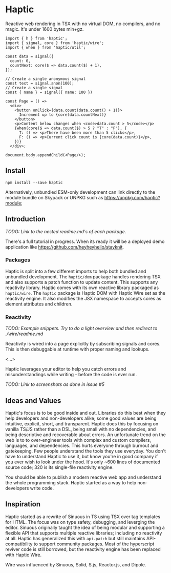 # Haptic

Reactive web rendering in TSX with no virtual DOM, no compilers, and no magic.
It's under 1600 bytes min+gz.

```tsx
import { h } from 'haptic';
import { signal, core } from 'haptic/wire';
import { when } from 'haptic/util';

const data = signal({
  count: 0,
  countNext: core($ => data.count($) + 1),
});

// Create a single anonymous signal
const text = signal.anon(100);
// Create a single signal
const { name } = signal({ name: 100 })

const Page = () =>
  <div>
    <button onClick={data.count(data.count() + 1)}>
      Increment up to {core(data.countNext)}
    </button>
    <p>Content below changes when <code>data.count > 5</code></p>
    {when(core($ => data.count($) > 5 ? "T" : "F"), {
      T: () => <p>There have been more than 5 clicks</p>,
      F: () => <p>Current click count is {core(data.count)}</p>,
    })}
  </div>;

document.body.appendChild(<Page/>);
```

## Install

```
npm install --save haptic
```

Alternatively, unbundled ESM-only development can link directly to the module
bundle on Skypack or UNPKG such as https://unpkg.com/haptic?module;

## Introduction

_TODO: Link to the nested readme.md's of each package_.

There's a full tutorial in progress. When its ready it will be a deployed demo
application like https://github.com/heyheyhello/stayknit.

### Packages

Haptic is split into a few different imports to help both bundled and unbundled
development. The `haptic/dom` package handles rendering TSX and also supports a
patch function to update content. This supports any reactivity library. Haptic
comes with its own reactive library packaged as `haptic/wire`. The `haptic`
package is Haptic DOM with Haptic Wire set as the reactivity engine. It also
modifies the JSX namespace to accepts cores as element attributes and children.

### Reactivity

_TODO: Example snippets. Try to do a light overview and then redirect to ./wire/readme.md_

Reactivity is wired into a page explicitly by subscribing signals and cores.
This is then debuggable at runtime with proper naming and lookups.

<...>

Haptic leverages your editor to help you catch errors and misunderstandings
while writing - before the code is ever run.

_TODO: Link to screenshots as done in issue #5_

## Ideas and Values

Haptic's focus is to be good inside and out. Libraries do this best when they
help developers and non-developers alike; some good values are being intuitive,
explicit, short, and transparent. Haptic does this by focusing on vanilla TS/JS
rather than a DSL, being small with no dependencies, and being descriptive and
recoverable about errors. An unfortunate trend on the web is to to over-engineer
tools with complex and custom compilers, languages, and dependencies. This hurts
everyone through burnout and gatekeeping. Few people understand the tools they
use everyday. You don't have to understand Haptic to use it, but know you're in
good company if you ever wish to look under the hood. It's only ~600 lines of
documented source code; 320 is its single-file reactivity engine.

You should be able to publish a modern reactive web app and understand the whole
programming stack. Haptic started as a way to help non-developers write code.

## Inspiration

Haptic started as a rewrite of Sinuous in TS using TSX over tag templates for
HTML. The focus was on type safety, debugging, and leverging the editor. Sinuous
originally taught the idea of being modular and supporting a flexible API that
supports multiple reactive libraries; including no reactivity at all. Haptic has
generalized this with `api.patch` but still maintains API-compatibility to
support community packages. Most of the hyperscript reviver code is still
borrowed, but the reactivity engine has been replaced with Haptic Wire.

Wire was influenced by Sinuous, Solid, S.js, Reactor.js, and Dipole.
